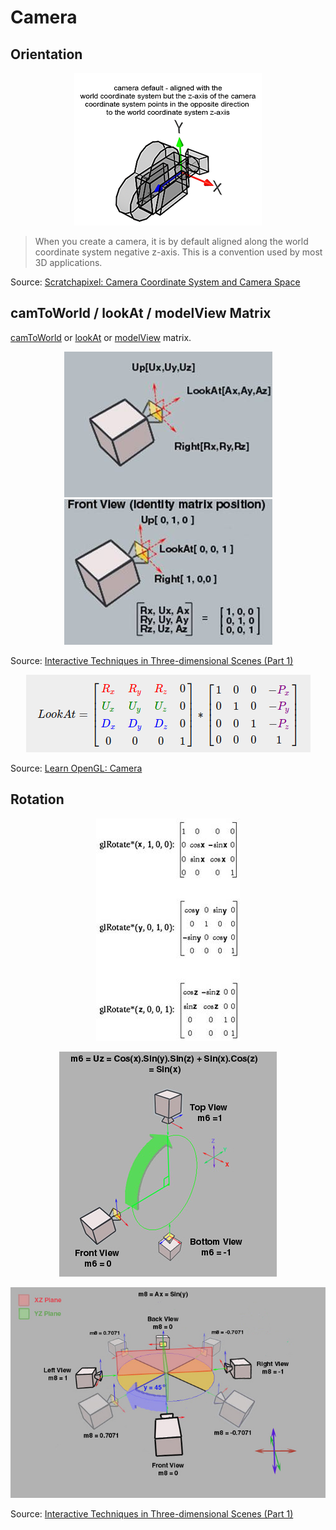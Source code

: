 # Camera

## Orientation

<p align="center">
  <img src="assets/camera-z-axis.png" alt="camera-z-axis" />
</p>

> When you create a camera, it is by default aligned along the world coordinate system negative z-axis. This is a convention used by most 3D applications.

Source: [Scratchapixel: Camera Coordinate System and Camera Space](https://www.scratchapixel.com/lessons/3d-basic-rendering/computing-pixel-coordinates-of-3d-point/mathematics-computing-2d-coordinates-of-3d-points)

## camToWorld / lookAt / modelView Matrix

[camToWorld](https://www.scratchapixel.com/lessons/mathematics-physics-for-computer-graphics/lookat-function) or [lookAt](https://learnopengl.com/Getting-started/Camera) or [modelView](https://www.codeproject.com/Articles/35139/Interactive-Techniques-in-Three-dimensional-Scenes) matrix.

<p align="center">
  <img src="assets/image018.jpg" alt="camera basis vectors 1" /> <img src="assets/image020.jpg" alt="camera basis vectors 1" />
</p>

Source: [Interactive Techniques in Three-dimensional Scenes (Part 1)](https://www.codeproject.com/Articles/35139/Interactive-Techniques-in-Three-dimensional-Scenes)

<p align="center">
  <img src="assets/lookat-matrix.png" alt="lookAt OpenGL" />
</p>

Source: [Learn OpenGL: Camera](https://learnopengl.com/Getting-started/Camera)

## Rotation

<p align="center">
  <img src="assets/image022.jpg" alt="camera rotation" />
</p>

<p align="center">
  <img src="assets/TranslationController014.jpg" alt="TranslationController014" />
</p>

<p align="center">
  <img src="assets/TranslationController016.jpg" alt="TranslationController016" />
</p>

Source: [Interactive Techniques in Three-dimensional Scenes (Part 1)](https://www.codeproject.com/Articles/35139/Interactive-Techniques-in-Three-dimensional-Scenes)
